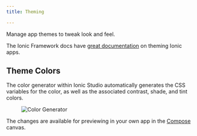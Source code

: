 ```yaml
---
title: Theming

---
```



Manage app themes to tweak look and feel.

The Ionic Framework docs have [great documentation](/docs/theming/basics) on theming Ionic apps.

## Theme Colors

The color generator within Ionic Studio automatically generates the CSS variables for the color, as well as the associated contrast, shade, and tint colors.

<figure>
  <img alt="Color Generator" src="/img/studio/2/ss-theme.png" />
</figure>

The changes are available for previewing in your own app in the [Compose](/docs/studio/compose) canvas.
